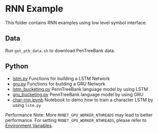 RNN Example
===========
This folder contains RNN examples using low level symbol interface.

## Data
Run `get_ptb_data.sh` to download PenTreeBank data.

## Python

- [lstm.py](lstm.py) Functions for building a LSTM Network
- [gru.py](gru.py) Functions for building a GRU Network
- [lstm_bucketing.py](lstm_bucketing.py) PennTreeBank language model by using LSTM
- [gru_bucketing.py](gru_bucketing.py) PennTreeBank language model by using GRU
- [char-rnn.ipynb](char-rnn.ipynb) Notebook to demo how to train a character LSTM by using ```lstm.py```


Performance Note:
More ```MXNET_GPU_WORKER_NTHREADS``` may lead to better performance. For setting ```MXNET_GPU_WORKER_NTHREADS```, please refer to [Environment Variables](https://mxnet.readthedocs.org/en/latest/how_to/env_var.html).
